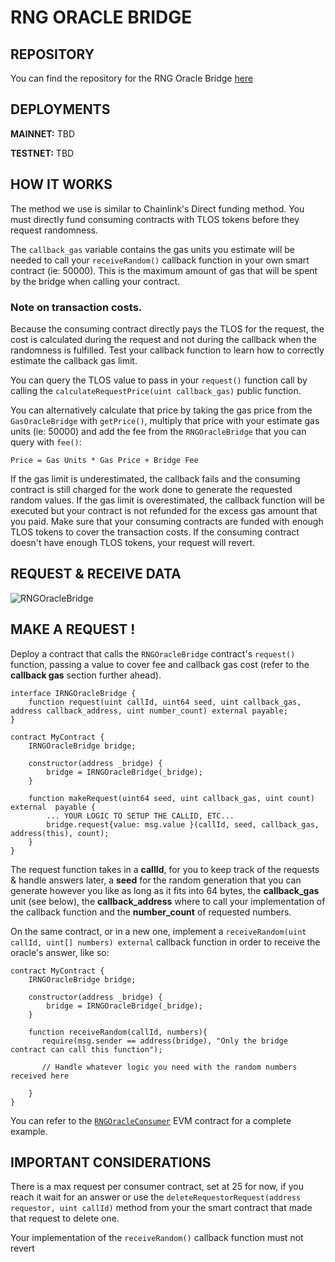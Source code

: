 # RNG ORACLE BRIDGE

## REPOSITORY

You can find the repository for the RNG Oracle Bridge [here](https://github.com/telosnetwork/rng-oracle-bridge)

## DEPLOYMENTS

**MAINNET:** TBD

**TESTNET:** TBD

## HOW IT WORKS

The method we use is similar to Chainlink's Direct funding method. You must directly fund consuming contracts with TLOS tokens before they request randomness.

The `callback_gas` variable contains the gas units you estimate will be needed to call your `receiveRandom()` callback function in your own smart contract (ie: 50000). This is the maximum amount of gas that will be spent by the bridge when calling your contract.

### Note on transaction costs.

Because the consuming contract directly pays the TLOS for the request, the cost is calculated during the request and not during the callback when the randomness is fulfilled. Test your callback function to learn how to correctly estimate the callback gas limit.

You can query the TLOS value to pass in your `request()` function call by calling the `calculateRequestPrice(uint callback_gas)` public function. 

You can alternatively calculate that price by taking the gas price from the `GasOracleBridge` with `getPrice()`, multiply that price with your estimate gas units (ie: 50000) and add the fee from the `RNGOracleBridge` that you can query with `fee()`:

`Price = Gas Units * Gas Price + Bridge Fee`

If the gas limit is underestimated, the callback fails and the consuming contract is still charged for the work done to generate the requested random values.
If the gas limit is overestimated, the callback function will be executed but your contract is not refunded for the excess gas amount that you paid.
Make sure that your consuming contracts are funded with enough TLOS tokens to cover the transaction costs. If the consuming contract doesn't have enough TLOS tokens, your request will revert.

## REQUEST & RECEIVE DATA
 
![RNGOracleBridge](https://user-images.githubusercontent.com/5913758/193873078-b8e2e7ab-1f33-41d8-ac47-32ec81548c64.jpg)

## MAKE A REQUEST !

Deploy a contract that calls the `RNGOracleBridge` contract's `request()` function, passing a value to cover fee and callback gas cost (refer to the **callback gas** section further ahead).

```
interface IRNGOracleBridge {
    function request(uint callId, uint64 seed, uint callback_gas, address callback_address, uint number_count) external payable;
}

contract MyContract {
    IRNGOracleBridge bridge;

    constructor(address _bridge) {
        bridge = IRNGOracleBridge(_bridge);
    }
    
    function makeRequest(uint64 seed, uint callback_gas, uint count) external  payable {
        ... YOUR LOGIC TO SETUP THE CALLID, ETC...
        bridge.request{value: msg.value }(callId, seed, callback_gas, address(this), count);
    }
}
```

The request function takes in a **callId**, for you to keep track of the requests & handle answers later, a **seed** for the random generation that you can generate however you like as long as it fits into 64 bytes, the **callback_gas** unit (see below), the **callback_address** where to call your implementation of the callback function  and the **number_count** of requested numbers. 

On the same contract, or in a new one, implement a `receiveRandom(uint callId, uint[] numbers) external` callback function in order to receive the oracle's answer, like so:


```
contract MyContract {
    IRNGOracleBridge bridge;

    constructor(address _bridge) {
        bridge = IRNGOracleBridge(_bridge);
    }
    
    function receiveRandom(callId, numbers){
       require(msg.sender == address(bridge), "Only the bridge contract can call this function");
        
       // Handle whatever logic you need with the random numbers received here
    
    }
}
```

You can refer to the [`RNGOracleConsumer`](https://github.com/telosnetwork/rng-oracle-bridge/blob/main/evm/contracts/RNGOracleConsumer.sol) EVM contract for a complete example. 

## IMPORTANT CONSIDERATIONS

There is a max request per consumer contract, set at 25 for now, if you reach it wait for an answer or use the `deleteRequestorRequest(address requestor, uint callId)` method from your the smart contract that made that request to delete one.

Your implementation of the `receiveRandom()` callback function must not revert
